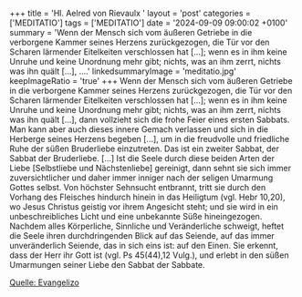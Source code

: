 +++
title = 'Hl. Aelred von Rievaulx  '
layout = 'post'
categories = ['MEDITATIO']
tags = ['MEDITATIO']
date = '2024-09-09 09:00:02 +0100'
summary = 'Wenn der Mensch sich vom äußeren Getriebe in die verborgene Kammer seines Herzens zurückgezogen, die Tür vor den Scharen lärmender Eitelkeiten verschlossen hat [...]; wenn es in ihm keine Unruhe und keine Unordnung mehr gibt; nichts, was an ihm zerrt, nichts was ihn quält [...], ....'
linkedsummaryImage = 'meditatio.jpg'
keepImageRatio = 'true'
+++
Wenn der Mensch sich vom äußeren Getriebe in die verborgene Kammer seines Herzens zurückgezogen, die Tür vor den Scharen lärmender Eitelkeiten verschlossen hat [...]; wenn es in ihm keine Unruhe und keine Unordnung mehr gibt; nichts, was an ihm zerrt, nichts was ihn quält [...], dann vollzieht sich die frohe Feier eines ersten Sabbats.<!--more--> Man kann aber auch dieses innere Gemach verlassen und sich in die Herberge seines Herzens begeben [...], um in die freudvolle und friedliche Ruhe der süßen Bruderliebe einzutreten. Das ist ein zweiter Sabbat, der Sabbat der Bruderliebe. [...]
Ist die Seele durch diese beiden Arten der Liebe [Selbstliebe und Nächstenliebe] gereinigt, dann sehnt sie sich immer zuversichtlicher und daher immer inniger nach der seligen Umarmung Gottes selbst. Von höchster Sehnsucht entbrannt, tritt sie durch den Vorhang des Fleisches hindurch hinein in das Heiligtum (vgl. Hebr 10,20), wo Jesus Christus geistig vor ihrem Angesicht steht; und sie wird in ein unbeschreibliches Licht und eine unbekannte Süße hineingezogen. Nachdem alles Körperliche, Sinnliche und Veränderliche schweigt, heftet die Seele ihren durchdringenden Blick auf das Seiende, auf das immer unveränderlich Seiende, das in sich eins ist: auf den Einen. Sie erkennt, dass der Herr ihr Gott ist (vgl. Ps 45(44),12 Vulg.), und erlebt in den süßen Umarmungen seiner Liebe den Sabbat der Sabbate.



[Quelle: Evangelizo](https://evangeliumtagfuertag.org/DE/gospel)
